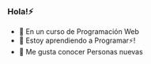 ### Hola!⚡

- 🔭 En un curso de Programación Web
- 🌱 Estoy aprendiendo a Programar⚡!
- 👯 Me gusta conocer Personas nuevas
